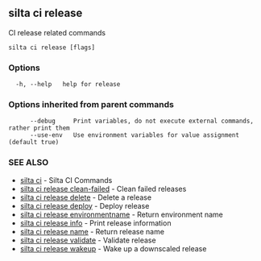 ## silta ci release

CI release related commands

```
silta ci release [flags]
```

### Options

```
  -h, --help   help for release
```

### Options inherited from parent commands

```
      --debug     Print variables, do not execute external commands, rather print them
      --use-env   Use environment variables for value assignment (default true)
```

### SEE ALSO

* [silta ci](silta_ci.md)	 - Silta CI Commands
* [silta ci release clean-failed](silta_ci_release_clean-failed.md)	 - Clean failed releases
* [silta ci release delete](silta_ci_release_delete.md)	 - Delete a release
* [silta ci release deploy](silta_ci_release_deploy.md)	 - Deploy release
* [silta ci release environmentname](silta_ci_release_environmentname.md)	 - Return environment name
* [silta ci release info](silta_ci_release_info.md)	 - Print release information
* [silta ci release name](silta_ci_release_name.md)	 - Return release name
* [silta ci release validate](silta_ci_release_validate.md)	 - Validate release
* [silta ci release wakeup](silta_ci_release_wakeup.md)	 - Wake up a downscaled release

